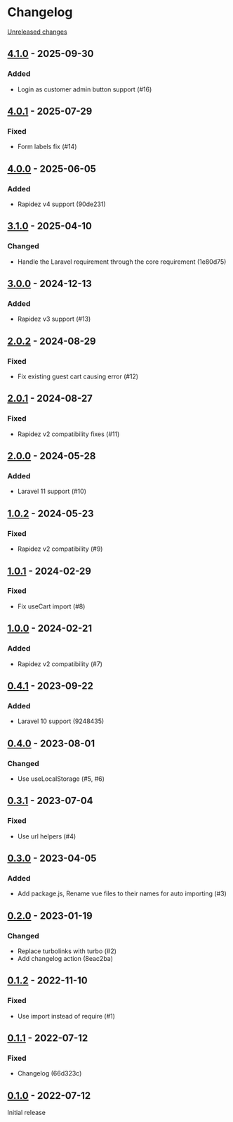 # Changelog 

[Unreleased changes](https://github.com/rapidez/login-as-customer/compare/4.1.0...4.1.0)
## [4.1.0](https://github.com/rapidez/login-as-customer/releases/tag/4.1.0) - 2025-09-30

### Added

- Login as customer admin button support (#16)

## [4.0.1](https://github.com/rapidez/login-as-customer/releases/tag/4.0.1) - 2025-07-29

### Fixed

- Form labels fix (#14)

## [4.0.0](https://github.com/rapidez/login-as-customer/releases/tag/4.0.0) - 2025-06-05

### Added

- Rapidez v4 support (90de231)

## [3.1.0](https://github.com/rapidez/login-as-customer/releases/tag/3.1.0) - 2025-04-10

### Changed

- Handle the Laravel requirement through the core requirement (1e80d75)

## [3.0.0](https://github.com/rapidez/login-as-customer/releases/tag/3.0.0) - 2024-12-13

### Added

- Rapidez v3 support (#13)

## [2.0.2](https://github.com/rapidez/login-as-customer/releases/tag/2.0.2) - 2024-08-29

### Fixed

- Fix existing guest cart causing error (#12)

## [2.0.1](https://github.com/rapidez/login-as-customer/releases/tag/2.0.1) - 2024-08-27

### Fixed

- Rapidez v2 compatibility fixes (#11)

## [2.0.0](https://github.com/rapidez/login-as-customer/releases/tag/2.0.0) - 2024-05-28

### Added

- Laravel 11 support (#10)

## [1.0.2](https://github.com/rapidez/login-as-customer/releases/tag/1.0.2) - 2024-05-23

### Fixed

- Rapidez v2 compatibility (#9)

## [1.0.1](https://github.com/rapidez/login-as-customer/releases/tag/1.0.1) - 2024-02-29

### Fixed

- Fix useCart import (#8)

## [1.0.0](https://github.com/rapidez/login-as-customer/releases/tag/1.0.0) - 2024-02-21

### Added

- Rapidez v2 compatibility (#7)

## [0.4.1](https://github.com/rapidez/login-as-customer/releases/tag/0.4.1) - 2023-09-22

### Added

- Laravel 10 support (9248435)

## [0.4.0](https://github.com/rapidez/login-as-customer/releases/tag/0.4.0) - 2023-08-01

### Changed

- Use useLocalStorage (#5, #6)

## [0.3.1](https://github.com/rapidez/login-as-customer/releases/tag/0.3.1) - 2023-07-04

### Fixed

- Use url helpers (#4)

## [0.3.0](https://github.com/rapidez/login-as-customer/releases/tag/0.3.0) - 2023-04-05

### Added

- Add package.js, Rename vue files to their names for auto importing (#3)

## [0.2.0](https://github.com/rapidez/login-as-customer/releases/tag/0.2.0) - 2023-01-19

### Changed

- Replace turbolinks with turbo (#2)
- Add changelog action (8eac2ba)

## [0.1.2](https://github.com/rapidez/login-as-customer/releases/tag/0.1.2) - 2022-11-10

### Fixed

- Use import instead of require (#1)

## [0.1.1](https://github.com/rapidez/login-as-customer/releases/tag/0.1.1) - 2022-07-12

### Fixed

- Changelog (66d323c)

## [0.1.0](https://github.com/rapidez/login-as-customer/releases/tag/0.1.0) - 2022-07-12

Initial release

